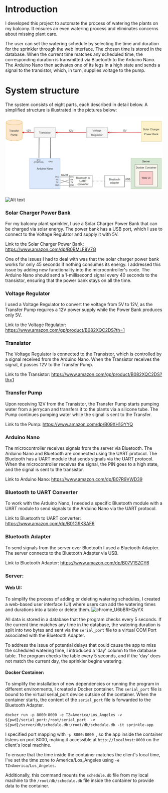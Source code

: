 # Introduction

I developed this project to automate the process of watering the plants on my balcony. It ensures an even watering process and eliminates concerns about missing plant care. 

The user can set the watering schedule by selecting the time and duration for the sprinkler through the web interface. The chosen time is stored in the database. When the current time matches any scheduled time, the corresponding duration is transmitted via Bluetooth to the Arduino Nano. The Arduino Nano then activates one of its legs in a high state and sends a signal to the transistor, which, in turn, supplies voltage to the pump.

# System structure 

The system consists of eight parts, each described in detail below. A simplified structure is illustrated in the pictures below:

![Alt text](image-4.png)

![Alt text](photo.png)

### Solar Charger Power Bank

For my balcony plant sprinkler, I use a Solar Charger Power Bank that can be charged via solar energy. The power bank has a USB port, which I use to connect to the Voltage Regulator and supply it with 5V.

Link to the Solar Charger Power Bank: https://www.amazon.com/dp/B0BMLF8V7G

One of the issues I had to deal with was that the solar charger power bank works for only 45 seconds if nothing consumes its energy. I addressed this issue by adding new functionality into the microcontroller's code. The Arduino Nano should send a 1-millisecond signal every 40 seconds to the transistor, ensuring that the power bank stays on all the time. 

### Voltage Regulator

I used a Voltage Regulator to convert the voltage from 5V to 12V, as the Transfer Pump requires a 12V power supply while the Power Bank produces only 5V. 

Link to the Voltage Regulator: https://www.amazon.com/gp/product/B082XQC2DS?th=1

### Transistor

The Voltage Regulator is connected to the Transistor, which is controlled by a signal received from the Arduino Nano. When the Transistor receives the signal, it passes 12V to the Transfer Pump.

Link to the Transistor: https://www.amazon.com/gp/product/B082XQC2DS?th=1

### Transfer Pump

Upon receiving 12V from the Transistor, the Transfer Pump starts pumping water from a jerrycan and transfers it to the plants via a silicone tube. The Pump continues pumping water while the signal is sent to the Transfer.

Link to the Pump: https://www.amazon.com/dp/B09XH1GYYQ 

### Arduino Nano

The microcontroller receives signals from the server via Bluetooth. The Arduino Nano and Bluetooth are connected using the UART protocol. The Bluetooth has a UART module that sends signals via the UART protocol. When the microcontroller receives the signal, the PIN goes to a high state, and the signal is sent to the transistor. 

Link to Arduino Nano: https://www.amazon.com/dp/B07R9VWD39

### Bluetooth to UART Converter

To work with the Arduino Nano, I needed a specific Bluetooth module with a UART module to send signals to the Arduino Nano via the UART protocol.

Link to Bluetooth to UART converter: https://www.amazon.com/dp/B01G9KSAF6

### Bluetooth Adapter

To send signals from the server over Bluetooth I used a Bluetooth Adapter. The server connects to the Bluetooth Adapter via USB.

Link to Bluetooth Adapter: https://www.amazon.com/dp/B07V1SZCY6

### Server:

#### Web UI: 

To simplify the process of adding or deleting watering schedules, I created a web-based user interface (UI) where users can add the watering times and durations into a table or delete them.
<img width="784" alt="chrome_U6bBRHQyYX" src="https://github.com/annaaristova/sprinklerApp/assets/117958582/083a3ad3-096e-4e56-8ef0-7515807ba866">

All data is stored in a database that the program checks every 5 seconds. If the current time matches any time in the database, the watering duration is split into two bytes and sent via the `serial_port` file to a virtual COM Port associated with the Bluetooth Adapter.

To address the issue of potential delays that could cause the app to miss the scheduled watering time, I introduced a 'day' column to the database table. The program checks the table every 5 seconds, and if the 'day' does not match the current day, the sprinkler begins watering.

#### Docker Container:

To simplify the installation of new dependencies or running the program in different environments, I created a Docker container. The `serial_port` file is bound to the virtual serial_port device outside of the container. When the container starts, the content of the `serial_port` file is forwarded to the Bluetooth Adapter.

```
docker run -p 8000:8000 -e TZ=America/Los_Angeles -v ${pwd}/serial_port:/root/serial_port  -v ${pwd}/server/db/schedule.db:/root/db/schedule.db -it sprinkle-app
```

I specified port mapping with ```-p 8000:8000 ```, so the app inside the container listens on port 8000, making it accessible at ```http://localhost:8000``` on the client's local machine.

To ensure that the time inside the container matches the client's local time, I've set the time zone to America/Los_Angeles using ```-e TZ=America/Los_Angeles```.

Additionally, this command mounts the ```schedule.db``` file from my local machine to the ```/root/db/schedule.db``` file inside the container to provide data to the container.
